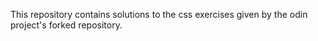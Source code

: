 This repository contains solutions to the css exercises given by the odin project's forked repository.
